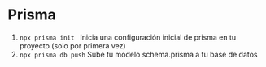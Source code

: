 # Prisma

1. ``` npx prisma init  ``` Inicia una configuración inicial de prisma en tu proyecto (solo por primera vez)
2. ``` npx prisma db push ``` Sube tu modelo schema.prisma a tu base de datos 